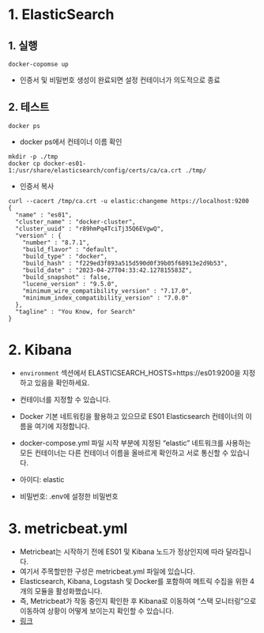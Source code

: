 # 1. ElasticSearch
## 1. 실행
```shell
docker-copomse up
```
- 인증서 및 비밀번호 생성이 완료되면 설정 컨테이너가 의도적으로 종료

## 2. 테스트
```shell
docker ps
```
- docker ps에서 컨테이너 이름 확인

```shell
mkdir -p ./tmp                                                                                                                                                                                                                                       
docker cp docker-es01-1:/usr/share/elasticsearch/config/certs/ca/ca.crt ./tmp/
```

- 인증서 복사

```shell
curl --cacert /tmp/ca.crt -u elastic:changeme https://localhost:9200
{
  "name" : "es01",
  "cluster_name" : "docker-cluster",
  "cluster_uuid" : "r89hmPq4TciTj35Q6EVgwQ",
  "version" : {
    "number" : "8.7.1",
    "build_flavor" : "default",
    "build_type" : "docker",
    "build_hash" : "f229ed3f893a515d590d0f39b05f68913e2d9b53",
    "build_date" : "2023-04-27T04:33:42.127815583Z",
    "build_snapshot" : false,
    "lucene_version" : "9.5.0",
    "minimum_wire_compatibility_version" : "7.17.0",
    "minimum_index_compatibility_version" : "7.0.0"
  },
  "tagline" : "You Know, for Search"
}

```

# 2. Kibana

- `environment` 섹션에서 ELASTICSEARCH_HOSTS=https://es01:9200을 지정하고 있음을 확인하세요. 
- 컨테이너를 지정할 수 있습니다. 
- Docker 기본 네트워킹을 활용하고 있으므로 ES01 Elasticsearch 컨테이너의 이름을 여기에 지정합니다. 
- docker-compose.yml 파일 시작 부분에 지정된 “elastic” 네트워크를 사용하는 모든 컨테이너는 다른 컨테이너 이름을 올바르게 확인하고 서로 통신할 수 있습니다.

- 아이디: elastic
- 비밀번호: .env에 설정한 비밀번호


# 3. **metricbeat.yml**
- Metricbeat는 시작하기 전에 ES01 및 Kibana 노드가 정상인지에 따라 달라집니다. 
- 여기서 주목할만한 구성은 metricbeat.yml 파일에 있습니다. 
- Elasticsearch, Kibana, Logstash 및 Docker를 포함하여 메트릭 수집을 위한 4개의 모듈을 활성화했습니다. 
- 즉, Metricbeat가 작동 중인지 확인한 후 Kibana로 이동하여 “스택 모니터링”으로 이동하여 상황이 어떻게 보이는지 확인할 수 있습니다.
- [링크](http://localhost:5601/app/monitoring)